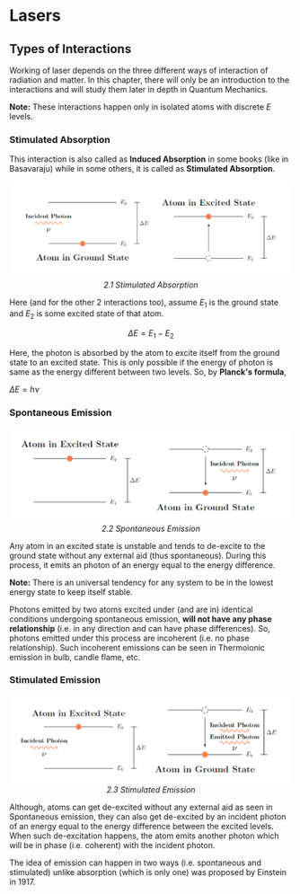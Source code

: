 # Lasers

## Types of Interactions

Working of laser depends on the three different ways of interaction of radiation and matter. In this chapter, there will only be an introduction to the interactions and will study them later in depth in Quantum Mechanics.

**Note:** These interactions happen only in isolated atoms with discrete $E$ levels.

### Stimulated Absorption

This interaction is also called as **Induced Absorption** in some books (like in Basavaraju) while in some others, it is called as **Stimulated Absorption**.

<p align="center">
    <img src="./img/03_induced_absorption.png"><br/>
    <i>2.1 Stimulated Absorption</i>
</p>

Here (and for the other 2 interactions too), assume $E_{1}$ is the ground state and $E_{2}$ is some excited state of that atom.

```math

\Delta E = E_{1} - E_{2}

```

Here, the photon is absorbed by the atom to excite itself from the ground state to an excited state. This is only possible if the energy of photon is same as the energy different between two levels. So, by **Planck's formula**,

$\Delta E = h\nu$ 

### Spontaneous Emission

<p align="center">
    <img src="./img/04_spontaneous_emission.png"><br/>
    <i>2.2 Spontaneous Emission</i>
</p>

Any atom in an excited state is unstable and tends to de-excite to the ground state without any external aid (thus spontaneous). During this process, it emits an photon of an energy equal to the energy difference.

**Note:** There is an universal tendency for any system to be in the lowest energy state to keep itself stable.

Photons emitted by two atoms excited under (and are in) identical conditions undergoing spontaneous emission, **will not have any phase relationship** (i.e. in any direction and can have phase differences). So, photons emitted under this process are incoherent (i.e. no phase relationship). Such incoherent emissions can be seen in Thermoionic emission in bulb, candle flame, etc.

### Stimulated Emission

<p align="center">
    <img src="./img/05_stimulated_emission.png"><br/>
    <i>2.3 Stimulated Emission</i>
</p>

Although, atoms can get de-excited without any external aid as seen in Spontaneous emission, they can also get de-excited by an incident photon of an energy equal to the energy difference between the excited levels. When such de-excitation happens, the atom emits another photon which will be in phase (i.e. coherent) with the incident photon.

The idea of emission can happen in two ways (i.e. spontaneous and stimulated) unlike absorption (which is only one) was proposed by Einstein in 1917.